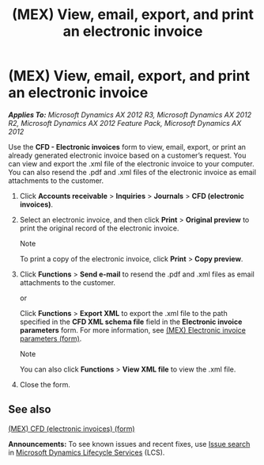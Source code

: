 ﻿---
title: (MEX) View, email, export, and print an electronic invoice
TOCTitle: (MEX) View, email, export, and print an electronic invoice
ms:assetid: 82b619e2-296b-4cf3-80c7-a5616377b490
ms:mtpsurl: https://technet.microsoft.com/en-us/library/Hh209315(v=AX.60)
ms:contentKeyID: 36058373
ms.date: 04/18/2014
mtps_version: v=AX.60
f1_keywords:
- print
- Email
- export
- electronic invoice
---

# (MEX) View, email, export, and print an electronic invoice 


_**Applies To:** Microsoft Dynamics AX 2012 R3, Microsoft Dynamics AX 2012 R2, Microsoft Dynamics AX 2012 Feature Pack, Microsoft Dynamics AX 2012_

Use the **CFD - Electronic invoices** form to view, email, export, or print an already generated electronic invoice based on a customer’s request. You can view and export the .xml file of the electronic invoice to your computer. You can also resend the .pdf and .xml files of the electronic invoice as email attachments to the customer.

1.  Click **Accounts receivable** \> **Inquiries** \> **Journals** \> **CFD (electronic invoices)**.

2.  Select an electronic invoice, and then click **Print** \> **Original preview** to print the original record of the electronic invoice.
    

    > [!NOTE]
    > <P>To print a copy of the electronic invoice, click <STRONG>Print</STRONG> &gt; <STRONG>Copy preview</STRONG>.</P>



3.  Click **Functions** \> **Send e-mail** to resend the .pdf and .xml files as email attachments to the customer.
    
    or
    
    Click **Functions** \> **Export XML** to export the .xml file to the path specified in the **CFD XML schema file** field in the **Electronic invoice parameters** form. For more information, see [(MEX) Electronic invoice parameters (form)](https://technet.microsoft.com/en-us/library/hh242214\(v=ax.60\)).
    

    > [!NOTE]
    > <P>You can also click <STRONG>Functions</STRONG> &gt; <STRONG>View XML file</STRONG> to view the .xml file.</P>



4.  Close the form.

## See also

[(MEX) CFD (electronic invoices) (form)](https://technet.microsoft.com/en-us/library/hh209329\(v=ax.60\))

  
**Announcements:** To see known issues and recent fixes, use [Issue search](http://go.microsoft.com/fwlink/?linkid=389258) in [Microsoft Dynamics Lifecycle Services](http://go.microsoft.com/fwlink/?linkid=306505) (LCS).

